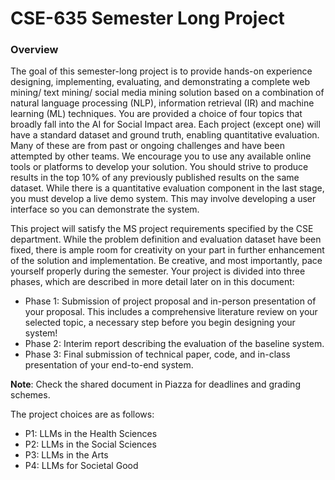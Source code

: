 # CSE-635 Semester Long Project

### Overview
The goal of this semester-long project is to provide hands-on experience designing, implementing, evaluating, and demonstrating a complete web mining/ text mining/ social media mining solution based on a combination of natural language processing (NLP), information retrieval (IR) and machine learning (ML) techniques. You are provided a choice of four topics that broadly fall into the AI for Social Impact area. Each project (except one) will have a standard dataset and ground truth, enabling quantitative evaluation. Many of these are from past or ongoing challenges and have been attempted by other teams. We encourage you to use any available online tools or platforms to develop your solution. You should strive to produce results in the top 10% of any previously published results on the same dataset. While there is a quantitative evaluation component in the last stage, you must develop a live demo system. This may involve developing a user interface so you can demonstrate the system.

This project will satisfy the MS project requirements specified by the CSE department. While the problem definition and evaluation dataset have been fixed, there is ample room for creativity on your part in further enhancement of the solution and implementation. Be creative, and most importantly, pace yourself properly during the semester. Your project is divided into three phases, which are described in more detail later on in this document:

- Phase 1: Submission of project proposal and in-person presentation of your proposal. This includes a comprehensive literature review on your selected topic, a necessary step before you begin designing your system!
- Phase 2: Interim report describing the evaluation of the baseline system. 
- Phase 3: Final submission of technical paper, code, and in-class presentation of your end-to-end system.

**Note**: Check the shared document in Piazza for deadlines and grading schemes.

The project choices are as follows:
- P1: LLMs in the Health Sciences
- P2: LLMs in the Social Sciences
- P3: LLMs in the Arts
- P4: LLMs for Societal Good

